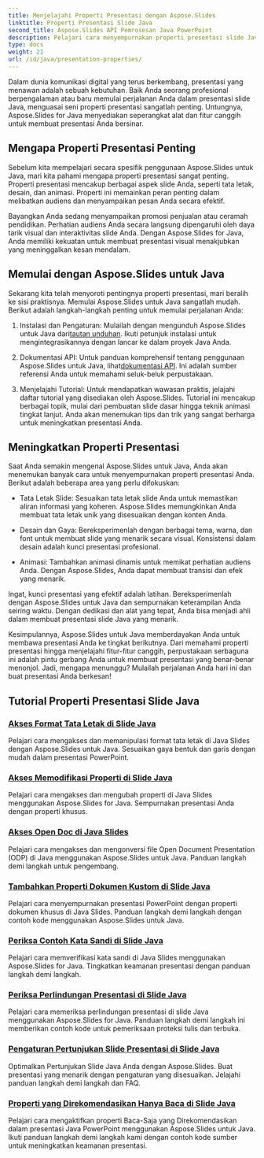 ```yaml
---
title: Menjelajahi Properti Presentasi dengan Aspose.Slides
linktitle: Properti Presentasi Slide Java
second_title: Aspose.Slides API Pemrosesan Java PowerPoint
description: Pelajari cara menyempurnakan properti presentasi slide Java Anda dengan tutorial Aspose.Slides untuk Java. Temukan tip dan trik untuk presentasi dinamis.
type: docs
weight: 21
url: /id/java/presentation-properties/
---
```


Dalam dunia komunikasi digital yang terus berkembang, presentasi yang menawan adalah sebuah kebutuhan. Baik Anda seorang profesional berpengalaman atau baru memulai perjalanan Anda dalam presentasi slide Java, menguasai seni properti presentasi sangatlah penting. Untungnya, Aspose.Slides for Java menyediakan seperangkat alat dan fitur canggih untuk membuat presentasi Anda bersinar.

## Mengapa Properti Presentasi Penting

Sebelum kita mempelajari secara spesifik penggunaan Aspose.Slides untuk Java, mari kita pahami mengapa properti presentasi sangat penting. Properti presentasi mencakup berbagai aspek slide Anda, seperti tata letak, desain, dan animasi. Properti ini memainkan peran penting dalam melibatkan audiens dan menyampaikan pesan Anda secara efektif.

Bayangkan Anda sedang menyampaikan promosi penjualan atau ceramah pendidikan. Perhatian audiens Anda secara langsung dipengaruhi oleh daya tarik visual dan interaktivitas slide Anda. Dengan Aspose.Slides for Java, Anda memiliki kekuatan untuk membuat presentasi visual menakjubkan yang meninggalkan kesan mendalam.

## Memulai dengan Aspose.Slides untuk Java

Sekarang kita telah menyoroti pentingnya properti presentasi, mari beralih ke sisi praktisnya. Memulai Aspose.Slides untuk Java sangatlah mudah. Berikut adalah langkah-langkah penting untuk memulai perjalanan Anda:

1.  Instalasi dan Pengaturan: Mulailah dengan mengunduh Aspose.Slides untuk Java dari[tautan unduhan](https://releases.aspose.com/slides/java/). Ikuti petunjuk instalasi untuk mengintegrasikannya dengan lancar ke dalam proyek Java Anda.

2.  Dokumentasi API: Untuk panduan komprehensif tentang penggunaan Aspose.Slides untuk Java, lihat[dokumentasi API](https://reference.aspose.com/slides/java/). Ini adalah sumber referensi Anda untuk memahami seluk-beluk perpustakaan.

3. Menjelajahi Tutorial: Untuk mendapatkan wawasan praktis, jelajahi daftar tutorial yang disediakan oleh Aspose.Slides. Tutorial ini mencakup berbagai topik, mulai dari pembuatan slide dasar hingga teknik animasi tingkat lanjut. Anda akan menemukan tips dan trik yang sangat berharga untuk meningkatkan presentasi Anda.

## Meningkatkan Properti Presentasi

Saat Anda semakin mengenal Aspose.Slides untuk Java, Anda akan menemukan banyak cara untuk menyempurnakan properti presentasi Anda. Berikut adalah beberapa area yang perlu difokuskan:

- Tata Letak Slide: Sesuaikan tata letak slide Anda untuk memastikan aliran informasi yang koheren. Aspose.Slides memungkinkan Anda membuat tata letak unik yang disesuaikan dengan konten Anda.

- Desain dan Gaya: Bereksperimenlah dengan berbagai tema, warna, dan font untuk membuat slide yang menarik secara visual. Konsistensi dalam desain adalah kunci presentasi profesional.

- Animasi: Tambahkan animasi dinamis untuk memikat perhatian audiens Anda. Dengan Aspose.Slides, Anda dapat membuat transisi dan efek yang menarik.

Ingat, kunci presentasi yang efektif adalah latihan. Bereksperimenlah dengan Aspose.Slides untuk Java dan sempurnakan keterampilan Anda seiring waktu. Dengan dedikasi dan alat yang tepat, Anda bisa menjadi ahli dalam membuat presentasi slide Java yang menarik.

Kesimpulannya, Aspose.Slides untuk Java memberdayakan Anda untuk membawa presentasi Anda ke tingkat berikutnya. Dari memahami properti presentasi hingga menjelajahi fitur-fitur canggih, perpustakaan serbaguna ini adalah pintu gerbang Anda untuk membuat presentasi yang benar-benar menonjol. Jadi, mengapa menunggu? Mulailah perjalanan Anda hari ini dan buat presentasi Anda berkesan!

## Tutorial Properti Presentasi Slide Java
### [Akses Format Tata Letak di Slide Java](./access-layout-formats-in-java-slides/)
Pelajari cara mengakses dan memanipulasi format tata letak di Java Slides dengan Aspose.Slides untuk Java. Sesuaikan gaya bentuk dan garis dengan mudah dalam presentasi PowerPoint.
### [Akses Memodifikasi Properti di Slide Java](./access-modifying-properties-in-java-slides/)
Pelajari cara mengakses dan mengubah properti di Java Slides menggunakan Aspose.Slides for Java. Sempurnakan presentasi Anda dengan properti khusus.
### [Akses Open Doc di Java Slides](./access-open-doc-in-java-slides/)
Pelajari cara mengakses dan mengonversi file Open Document Presentation (ODP) di Java menggunakan Aspose.Slides untuk Java. Panduan langkah demi langkah untuk pengembang.
### [Tambahkan Properti Dokumen Kustom di Slide Java](./add-custom-document-properties-in-java-slides/)
Pelajari cara menyempurnakan presentasi PowerPoint dengan properti dokumen khusus di Java Slides. Panduan langkah demi langkah dengan contoh kode menggunakan Aspose.Slides untuk Java.
### [Periksa Contoh Kata Sandi di Slide Java](./check-password-example-in-java-slides/)
Pelajari cara memverifikasi kata sandi di Java Slides menggunakan Aspose.Slides for Java. Tingkatkan keamanan presentasi dengan panduan langkah demi langkah.
### [Periksa Perlindungan Presentasi di Slide Java](./check-presentation-protection-in-java-slides/)
Pelajari cara memeriksa perlindungan presentasi di slide Java menggunakan Aspose.Slides for Java. Panduan langkah demi langkah ini memberikan contoh kode untuk pemeriksaan proteksi tulis dan terbuka.
### [Pengaturan Pertunjukan Slide Presentasi di Slide Java](./presentation-slide-show-setup-in-java-slides/)
Optimalkan Pertunjukan Slide Java Anda dengan Aspose.Slides. Buat presentasi yang menarik dengan pengaturan yang disesuaikan. Jelajahi panduan langkah demi langkah dan FAQ.
### [Properti yang Direkomendasikan Hanya Baca di Slide Java](./read-only-recommended-properties-in-java-slides/)
Pelajari cara mengaktifkan properti Baca-Saja yang Direkomendasikan dalam presentasi Java PowerPoint menggunakan Aspose.Slides untuk Java. Ikuti panduan langkah demi langkah kami dengan contoh kode sumber untuk meningkatkan keamanan presentasi.